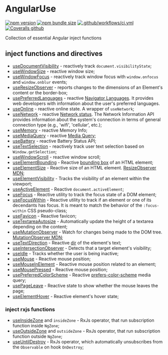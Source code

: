 # AngularUse

[![npm version](https://img.shields.io/npm/v/@volvachev/angularuse.svg)](https://npmjs.com/package/@volvachev/angularuse)
[![npm bundle size](https://img.shields.io/bundlephobia/minzip/@volvachev/angularuse)](https://bundlephobia.com/result?p=@volvachev/angularuse)
[![.github/workflows/ci.yml](https://github.com/volvachev/angularuse/actions/workflows/ci.yml/badge.svg?branch=master)](https://github.com/volvachev/angularuse/actions/workflows/ci.yml)
[![Coveralls github](https://img.shields.io/coveralls/github/volvachev/angularuse)](https://coveralls.io/github/volvachev/angularuse?branch=master)

Collection of essential Angular inject functions

## inject functions and directives

- [useDocumentVisibility](https://github.com/volvachev/angularuse/blob/master/projects/angularuse/src/lib/core/use-document-visibility/index.md) - reactively track `document.visibilityState`;
- [useWindowSize](https://github.com/volvachev/angularuse/blob/master/projects/angularuse/src/lib/core/use-window-size/index.md) - reactive window size;
- [useWindowFocus](https://github.com/volvachev/angularuse/blob/master/projects/angularuse/src/lib/core/use-window-focus/index.md) - reactively track window focus with `window.onfocus` and `window.onblur` events;
- [useResizeObserver](https://github.com/volvachev/angularuse/blob/master/projects/angularuse/src/lib/core/use-resize-observer/index.md) - reports changes to the dimensions of an Element's content or the border-box;
- [usePreferredLanguages](https://github.com/volvachev/angularuse/blob/master/projects/angularuse/src/lib/core/use-preferred-languages/index.md) - reactive [Navigator Languages](https://developer.mozilla.org/en-US/docs/Web/API/NavigatorLanguage/languages). It provides web developers with information about the user's preferred languages.
- [useOnline](https://github.com/volvachev/angularuse/blob/master/projects/angularuse/src/lib/core/use-online/index.md) - reactive online state. A wrapper of `useNetwork`;
- [useNetwork](https://github.com/volvachev/angularuse/blob/master/projects/angularuse/src/lib/core/use-network/index.md) - reactive [Network status](https://developer.mozilla.org/en-US/docs/Web/API/Network_Information_API). The Network Information API provides information about the system's connection in terms of general connection type (e.g., 'wifi', 'cellular', etc.);
- [useMemory](https://github.com/volvachev/angularuse/blob/master/projects/angularuse/src/lib/core/use-memory/index.md) - reactive Memory Info;
- [useMediaQuery](https://github.com/volvachev/angularuse/blob/master/projects/angularuse/src/lib/core/use-media-query/index.md) - reactive [Media Query](https://developer.mozilla.org/en-US/docs/Web/CSS/Media_Queries/Testing_media_queries);
- [useBattery](https://github.com/volvachev/angularuse/blob/master/projects/angularuse/src/lib/core/use-battery/index.md) - reactive Battery Status API;
- [useTextSelection](https://github.com/volvachev/angularuse/blob/master/projects/angularuse/src/lib/core/use-text-selection/index.md) - reactively track user text selection based on `Window.getSelection`;
- [useWindowScroll](https://github.com/volvachev/angularuse/blob/master/projects/angularuse/src/lib/core/use-window-scroll/index.md) - reactive window scroll;
- [useElementBounding](https://github.com/volvachev/angularuse/blob/master/projects/angularuse/src/lib/core/use-element-bounding/index.md) - Reactive [bounding box](https://developer.mozilla.org/en-US/docs/Web/API/Element/getBoundingClientRect) of an HTML element;
- [useElementSize](https://github.com/volvachev/angularuse/blob/master/projects/angularuse/src/lib/core/use-element-size/index.md) - Reactive size of an HTML element. [ResizeObserver MDN](https://developer.mozilla.org/en-US/docs/Web/API/ResizeObserver);
- [useElementVisibility](https://github.com/volvachev/angularuse/blob/master/projects/angularuse/src/lib/core/use-element-visibility/index.md) - Tracks the visibility of an element within the viewport;
- [useActiveElement](https://github.com/volvachev/angularuse/blob/master/projects/angularuse/src/lib/core/use-active-element/index.md) - Reactive `document.activeElement`;
- [useFocus](https://github.com/volvachev/angularuse/blob/master/projects/angularuse/src/lib/core/use-focus/index.md) - Reactive utility to track the focus state of a DOM element;
- [useFocusWithin](https://github.com/volvachev/angularuse/blob/master/projects/angularuse/src/lib/core/use-focus-within/index.md) - Reactive utility to track if an element or one of its decendants has focus. It is meant to match the behavior of the `:focus-within` CSS pseudo-class;
- [useFavicon](https://github.com/volvachev/angularuse/blob/master/projects/angularuse/src/lib/core/use-favicon/index.md) - Reactive favicon;
- [useTextareaAutosize](https://github.com/volvachev/angularuse/blob/master/projects/angularuse/src/lib/core/use-textarea-autosize/index.md) - Automatically update the height of a textarea depending on the content;
- [useMutationObserver](https://github.com/volvachev/angularuse/blob/master/projects/angularuse/src/lib/core/use-mutation-observer/index.md) - Watch for changes being made to the DOM tree. [MutationObserver MDN](https://developer.mozilla.org/en-US/docs/Web/API/MutationObserver);
- [useTextDirection](https://github.com/volvachev/angularuse/blob/master/projects/angularuse/src/lib/core/use-text-direction/index.md) - Reactive [dir](https://developer.mozilla.org/en-US/docs/Web/HTML/Global_attributes/dir) of the element's text;
- [useIntersectionObserver](https://github.com/volvachev/angularuse/blob/master/projects/angularuse/src/lib/core/use-intersection-observer/index.md) - Detects that a target element's visibility;
- [useIdle](https://github.com/volvachev/angularuse/blob/master/projects/angularuse/src/lib/core/use-idle/index.md) - Tracks whether the user is being inactive;
- [useMouse](https://github.com/volvachev/angularuse/blob/master/projects/angularuse/src/lib/core/use-mouse/index.md) - Reactive mouse position;
- [useMouseInElement](https://github.com/volvachev/angularuse/blob/master/projects/angularuse/src/lib/core/use-mouse-in-element/index.md) - Reactive mouse position related to an element;
- [useMousePressed](https://github.com/volvachev/angularuse/blob/master/projects/angularuse/src/lib/core/use-mouse-pressed/index.md) - Reactive mouse position;
- [usePreferredColorScheme](https://github.com/volvachev/angularuse/blob/master/projects/angularuse/src/lib/core/use-preferred-color-scheme/index.md) - Reactive [prefers-color-scheme](https://developer.mozilla.org/en-US/docs/Web/CSS/@media/prefers-color-scheme) media query;
- [usePageLeave](https://github.com/volvachev/angularuse/blob/master/projects/angularuse/src/lib/core/use-page-leave/index.md) - Reactive state to show whether the mouse leaves the page;
- [useElementHover](https://github.com/volvachev/angularuse/blob/master/projects/angularuse/src/lib/core/use-element-hover/index.md) - Reactive element's hover state;

### inject rxjs functions
- [useInsideZone](https://github.com/volvachev/angularuse/blob/master/projects/angularuse/src/lib/core/use-inside-zone/index.md) and `insideZone` - RxJs operator, that run subscription function inside `NgZone`;
- [useOutsideZone](https://github.com/volvachev/angularuse/blob/master/projects/angularuse/src/lib/core/use-outside-zone/index.md) and `outsideZone` - RxJs operator, that run subscription function outside `NgZone`;
- [useUntilDestroy](https://github.com/volvachev/angularuse/blob/master/projects/angularuse/src/lib/core/use-until-destroy/index.md) - RxJs operator, which automatically unsubscribes from the `Observable` on hook `OnDestroy`;
